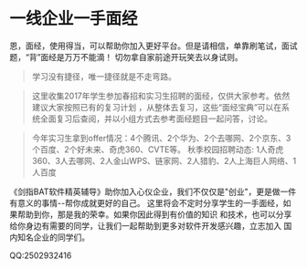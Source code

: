 # 一线企业一手面经

恩，面经，使用得当，可以帮助你加入更好平台。但是请相信，单靠刷笔试，面试题，“背”面经是万万不能滴！
切勿拿自家前途开玩笑去以身试则。

>学习没有捷径，唯一捷径就是不走弯路。

>这里收集2017年学生参加春招和实习生招聘的面经，仅供大家参考。依然建议大家按照已有的复习计划
>，从整体去复习，这些“面经宝典”可以在系统全面复习后查阅，并以小组方式去参考面经题目一起问答，讨论。

>今年实习生拿到offer情况：4个腾讯、2个华为、2个去哪网、2个京东、3个百度、2个好未来、奇虎360、CVTE等。
>秋季校园招聘动态:
>1人奇虎360、3人去哪网、2人金山WPS、链家网、2人猎豹、2人上海巨人网络、1人百度

《剑指BAT软件精英辅导》助你加入心仪企业，我们不仅仅是"创业"，更是做一件有意义的事情--帮你成就更好的自己。
这里将会不定时分享学生的一手面经，如果帮助到你，那是我的荣幸。如果你因此得到有价值的知识
和技术，也可以分享给你身边有需要的同学，让我们一起帮助到更多对软件开发感兴趣，立志加入
国内知名企业的同学们。

QQ:2502932416

